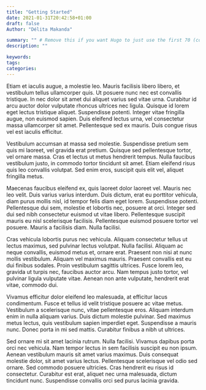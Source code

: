 ```yaml
---
title: "Getting Started"
date: 2021-01-31T20:42:58+01:00
draft: false
Author: "Délita Makanda"

summary: "" # Remove this if you want Hugo to just use the first 70 (configurable) characters of the post as the summary.
description: ""

keywords:
tags:
categories:
---
```


Etiam et iaculis augue, a molestie leo. Mauris facilisis libero libero, et vestibulum tellus ullamcorper quis. Ut posuere nunc nec est convallis tristique. In nec dolor sit amet dui aliquet varius sed vitae urna. Curabitur id arcu auctor dolor vulputate rhoncus ultrices nec ligula. Quisque id lorem eget lectus tristique aliquet. Suspendisse potenti. Integer vitae fringilla augue, non euismod sapien. Duis eleifend lectus urna, vel consectetur massa ullamcorper sit amet. Pellentesque sed ex mauris. Duis congue risus vel est iaculis efficitur.

<!--more-->

Vestibulum accumsan at massa sed molestie. Suspendisse pretium sem quis mi laoreet, vel gravida erat pretium. Quisque sed pellentesque tortor, vel ornare massa. Cras et lectus ut metus hendrerit tempus. Nulla faucibus vestibulum justo, in commodo tortor tincidunt sit amet. Etiam eleifend risus quis leo convallis volutpat. Sed enim eros, suscipit quis elit vel, aliquet fringilla metus.

Maecenas faucibus eleifend ex, quis laoreet dolor laoreet vel. Mauris nec leo velit. Duis varius varius interdum. Duis dictum, erat eu porttitor vehicula, diam purus mollis nisl, id tempor felis diam eget lorem. Suspendisse potenti. Pellentesque dui sem, molestie et lobortis nec, posuere at orci. Integer sed dui sed nibh consectetur euismod ut vitae libero. Pellentesque suscipit mauris eu nisl scelerisque facilisis. Pellentesque euismod posuere tortor vel posuere. Mauris a facilisis diam. Nulla facilisi.

Cras vehicula lobortis purus nec vehicula. Aliquam consectetur tellus ut lectus maximus, sed pulvinar lectus volutpat. Nulla facilisi. Aliquam ac neque convallis, euismod metus et, ornare erat. Praesent non nisi at nunc mollis vestibulum. Aliquam vel maximus mauris. Praesent convallis est eu dui finibus sodales. Proin vestibulum sagittis ultrices. Fusce lorem leo, gravida ut turpis nec, faucibus auctor arcu. Nam tempus justo tortor, vel pulvinar ligula vulputate vitae. Aenean non ante vulputate, hendrerit erat vitae, commodo dui.

Vivamus efficitur dolor eleifend leo malesuada, at efficitur lacus condimentum. Fusce et tellus id velit tristique posuere ac vitae metus. Vestibulum a scelerisque nunc, vitae pellentesque eros. Aliquam interdum enim in nulla aliquam varius. Duis dictum molestie pulvinar. Sed maximus metus lectus, quis vestibulum sapien imperdiet eget. Suspendisse a mauris nunc. Donec porta in mi sed mattis. Curabitur finibus a nibh ut ultrices.

Sed ornare mi sit amet lacinia rutrum. Nulla facilisi. Vivamus dapibus porta orci nec vehicula. Nam tempor lectus in sem facilisis suscipit eu non ipsum. Aenean vestibulum mauris sit amet varius maximus. Duis consequat molestie dolor, sit amet varius lectus. Pellentesque scelerisque vel odio sed ornare. Sed commodo posuere ultricies. Cras hendrerit eu risus id consectetur. Curabitur est erat, aliquet nec urna malesuada, dictum tincidunt nunc. Suspendisse convallis orci sed purus lacinia gravida.

